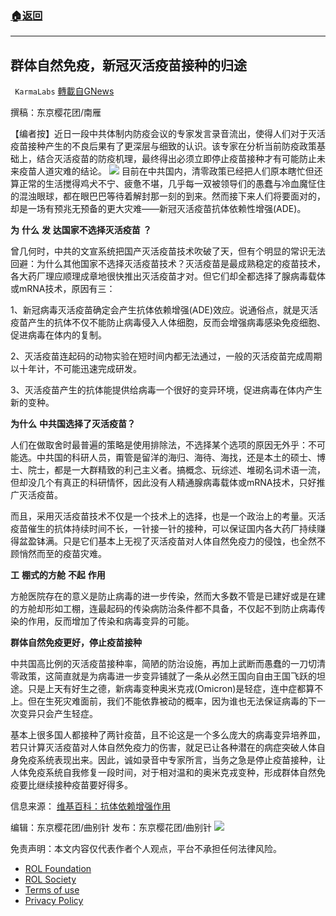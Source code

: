 ###  [:house:返回](README.md)
---


## 群体自然免疫，新冠灭活疫苗接种的归途
` KarmaLabs` [轉載自GNews](https://gnews.org/zh-hans/2576081/)

撰稿：东京樱花团/南雁
 
【编者按】近日一段中共体制内防疫会议的专家发言录音流出，使得人们对于灭活疫苗接种产生的不良后果有了更深层与细致的认识。该专家在分析当前防疫政策基础上，结合灭活疫苗的防疫机理，最终得出必须立即停止疫苗接种才有可能防止未来疫苗人道灾难的结论。
 ![](https://assets.gnews.org/wp-content/uploads/2022/05/20220522ADE_1653208475.png) 
目前在中共国内，清零政策已经把人们原本瞎忙但还算正常的生活搅得鸡犬不宁、疲惫不堪，几乎每一双被领导们的愚蠢与冷血魔怔住的混浊眼球，都在眼巴巴等待着解封那一刻的到来。然而接下来人们将要面对的，却是一场有预兆无预备的更大灾难——新冠灭活疫苗抗体依赖性增强(ADE)。
 
**为** **什么** **发** **达国家不选择灭活疫苗** **？**
 
曾几何时，中共的文宣系统把国产灭活疫苗技术吹破了天，但有个明显的常识无法回避：为什么其他国家不选择灭活疫苗技术？灭活疫苗是最成熟稳定的疫苗技术，各大药厂理应顺理成章地很快推出灭活疫苗才对。但它们却全都选择了腺病毒载体或mRNA技术，原因有三：
 
1、新冠病毒灭活疫苗确定会产生抗体依赖增强(ADE)效应。说通俗点，就是灭活疫苗产生的抗体不仅不能防止病毒侵入人体细胞，反而会增强病毒感染免疫细胞、促进病毒在体内的复制。
 
2、灭活疫苗连起码的动物实验在短时间内都无法通过，一般的灭活疫苗完成周期以十年计，不可能迅速完成研发。
 
3、灭活疫苗产生的抗体能提供给病毒一个很好的变异环境，促进病毒在体内产生新的变种。
 
**为什么** **中共国选择了灭活疫苗？**
 
人们在做取舍时最普遍的策略是使用排除法，不选择某个选项的原因无外乎：不可能选。中共国的科研人员，甭管是留洋的海归、海待、海找，还是本土的硕士、博士、院士，都是一大群精致的利己主义者。搞概念、玩综述、堆砌名词术语一流，但却没几个有真正的科研情怀，因此没有人精通腺病毒载体或mRNA技术，只好推广灭活疫苗。
 
而且，采用灭活疫苗技术不仅是一个技术上的选择，也是一个政治上的考量。灭活疫苗催生的抗体持续时间不长，一针接一针的接种，可以保证国内各大药厂持续赚得盆盈钵满。只是它们基本上无视了灭活疫苗对人体自然免疫力的侵蚀，也全然不顾悄然而至的疫苗灾难。
 
**工** **棚式的方舱** **不起** **作用**
 
方舱医院存在的意义是防止病毒的进一步传染，然而大多数不管是已建好或是在建的方舱却形如工棚，连最起码的传染病防治条件都不具备，不仅起不到防止病毒传染的作用，反而增加了传染和病毒变异的可能。
 
**群体自然免疫更好，停止疫苗接种**
 
中共国高比例的灭活疫苗接种率，简陋的防治设施，再加上武断而愚蠢的一刀切清零政策，这简直就是为病毒进一步变异铺就了一条从必然王国向自由王国飞跃的坦途。只是上天有好生之德，新病毒变种奥米克戎(Omicron)是轻症，连中症都算不上。但在生死灾难面前，我们不能依靠被动的概率，因为谁也无法保证病毒的下一次变异只会产生轻症。
 
基本上很多国人都接种了两针疫苗，且不论这是一个多么庞大的病毒变异培养皿，若只计算灭活疫苗对人体自然免疫力的伤害，就足已让各种潜在的病症突破人体自身免疫系统表现出来。因此，诚如录音中专家所言，当务之急是停止疫苗接种，让人体免疫系统自我修复一段时间，对于相对温和的奥米克戎变种，形成群体自然免疫要比继续接种疫苗要好得多。
 
信息来源：
[维基百科：抗体依赖增强作用](https://zh.wikipedia.org/wiki/%E6%8A%97%E4%BD%93%E4%BE%9D%E8%B5%96%E5%A2%9E%E5%BC%BA%E4%BD%9C%E7%94%A8)
 
编辑：东京樱花团/曲别针
发布：东京樱花团/曲别针
 ![](https://assets.gnews.org/wp-content/uploads/2022/03/二维码-2.jpg) 

免责声明：本文内容仅代表作者个人观点，平台不承担任何法律风险。
  
- [ROL Foundation](https://rolfoundation.org/)
- [ROL Society](https://rolsociety.org/)
- [Terms of use](https://gnews.org/terms-of-use-3/)
- [Privacy Policy](https://gnews.org/privacy-policy/)
